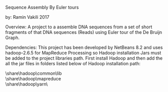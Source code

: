 Sequence Assembly By Euler tours

by: Ramin Vakili 2017

Overview:
A project to a assemble DNA sequences from a set of short fragments of that DNA sequences (Reads) using Euler tour of the De Bruijn Graph.

Dependencies:
This project has been developed by NetBeans 8.2 and uses hadoop-2.6.5 for MapReduce Processing so Hadoop installation Jars must be added to the project libraries path. 
First install Hadoop and then add the all the jar files in folders listed below of Hadoop installation path:


\share\hadoop\common\lib\
\share\hadoop\mapreduce\
\share\hadoop\yarn\ 


